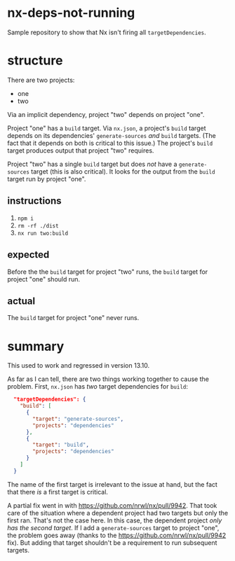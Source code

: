 # nx-deps-not-running

Sample repository to show that Nx isn't firing all `targetDependencies`.

# structure

There are two projects:

- one
- two

Via an implicit dependency, project "two" depends on project "one".

Project "one" has a `build` target. Via `nx.json`, a project's `build` target depends on its dependencies' `generate-sources` _and_ `build` targets. (The fact that it depends on both is critical to this issue.) The project's `build` target produces output that project "two" requires.

Project "two" has a single `build` target but does _not_ have a `generate-sources` target (this is also critical). It looks for the output from the `build` target run by project "one".

## instructions

1. `npm i`
1. `rm -rf ./dist`
1. `nx run two:build`

## expected

Before the the `build` target for project "two" runs, the `build` target for project "one" should run.

## actual

The `build` target for project "one" never runs.

# summary

This used to work and regressed in version 13.10.

As far as I can tell, there are two things working together to cause the problem. First, `nx.json` has _two_ target dependencies for `build`:

```json
  "targetDependencies": {
    "build": [
      {
        "target": "generate-sources",
        "projects": "dependencies"
      },
      {
        "target": "build",
        "projects": "dependencies"
      }
    ]
  }
```

The name of the first target is irrelevant to the issue at hand, but the fact that there _is_ a first target is critical.

A partial fix went in with https://github.com/nrwl/nx/pull/9942. That took care of the situation where a dependent project had two targets but only the first ran. That's not the case here. In this case, the dependent project _only has the second target_. If I add a `generate-sources` target to project "one", the problem goes away (thanks to the https://github.com/nrwl/nx/pull/9942 fix). But adding that target shouldn't be a requirement to run subsequent targets.
